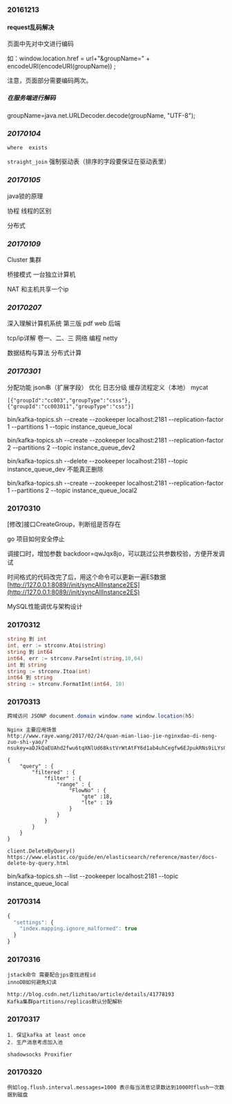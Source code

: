 ### 20161213

#### request乱码解决

页面中先对中文进行编码

如：window.location.href = url+"&groupName=" + encodeURI\(encodeURI\(groupName\)\) ;

注意，页面部分需要编码两次。

##### 在服务端进行解码

groupName=[j](http://lib.csdn.net/base/javase)ava.net.URLDecoder.decode\(groupName, "UTF-8"\);

### _20170104_

`where  exists`

`straight_join`  强制驱动表（排序的字段要保证在驱动表里）

### _20170105_

java锁的原理

协程 线程的区别

分布式

### _20170109_

Cluster 集群

桥接模式  一台独立计算机

NAT 和主机共享一个ip

### _20170207_

深入理解计算机系统 第三版 pdf web 后端

tcp/ip详解 卷一、二、三 网络 编程 netty

数据结构与算法 分布式计算

### _20170301_

分配功能 json串（扩展字段） 优化 日志分级 缓存流程定义（本地） mycat

`[{"groupId":"cc003","groupType":"csss"},{"groupId":"cc003011","groupType":"css"}]`

bin/kafka-topics.sh --create --zookeeper localhost:2181 --replication-factor 1 --partitions 1 --topic  instance\_queue\_local

bin/kafka-topics.sh --create --zookeeper localhost:2181 --replication-factor 2 --partitions 2 --topic instance\_queue\_dev2

bin/kafka-topics.sh  --delete --zookeeper localhost:2181  --topic  instance\_queue\_dev 不能真正删除

bin/kafka-topics.sh --create --zookeeper localhost:2181 --replication-factor 1 --partitions 2 --topic instance\_queue\_local2

### 20170310

\[修改\]接口CreateGroup，判断组是否存在

go 项目如何安全停止

调接口时，增加参数 backdoor=qwJqx8jo，可以跳过公共参数校验，方便开发调试

时间格式的代码改完了后，用这个命令可以更新一遍ES数据[http://127.0.0.1:8089//init/syncAllInstance2ES](http://127.0.0.1:8089//init/syncAllInstance2ES)

MySQL性能调优与架构设计

### 20170312

```go
string 到 int
int, err := strconv.Atoi(string)
string 到 int64
int64, err := strconv.ParseInt(string,10,64)
int 到 string
string := strconv.Itoa(int)
int64 到 string
string := strconv.FormatInt(int64, 10)
```

### 20170313

```java
跨域访问 JSONP document.domain window.name window.location(h5)
```

```
Nginx 主要应用场景
http://www.raye.wang/2017/02/24/quan-mian-liao-jie-nginxdao-di-neng-zuo-shi-yao/?nsukey=aDJkQaEUAhd2fwu6tqXNlUd68kstVrWtAtFY6d1ab4uhCegfw6EJpukRNs9iLYsG%2BAqr8pe8dVxFC67Q%2FGTTHekyl9omLJQXqhex4qnU67zDpod3%2Bx2zudeWH%2BOkNRfpmXpySgJcaGWDGHc4BEW27H2yjJr4tpiyByH5AmSljPMOyOQ4g0%2Fjowr7euxM5NOq
```

```
{
    "query" : {
        "filtered" : {
            "filter" : {
                "range" : {
                    "FlowNo" : {
                        "gte" :18,
                        "lte" : 19
                    }
                }
            }
        }
    }
}
```

```
client.DeleteByQuery() https://www.elastic.co/guide/en/elasticsearch/reference/master/docs-delete-by-query.html
```

bin/kafka-topics.sh --list --zookeeper localhost:2181 --topic instance\_queue\_local

### 20170314

```js
{
  "settings": {
    "index.mapping.ignore_malformed": true 
  }
}
```

### 20170316

```
jstack命令 需要配合jps查找进程id
innoDB如何避免幻读
```

```
http://blog.csdn.net/lizhitao/article/details/41778193
Kafka集群partitions/replicas默认分配解析
```

### 20170317

```
1. 保证kafka at least once 
2. 生产消息考虑加入池
```

```
shadowsocks Proxifier
```

### 20170320

```
例如log.flush.interval.messages=1000 表示每当消息记录数达到1000时flush一次数据到磁盘
```





